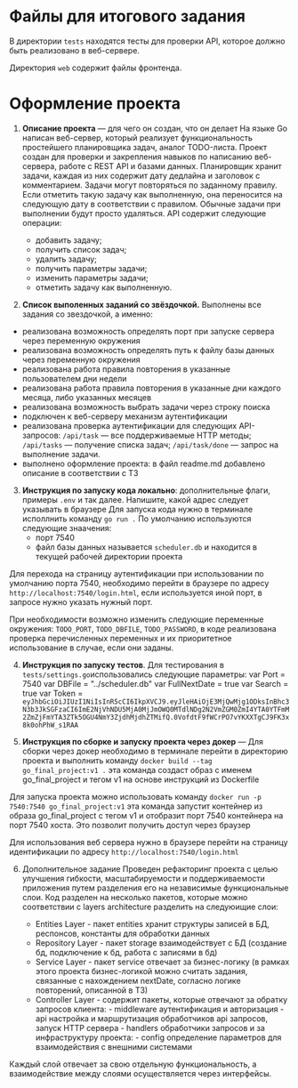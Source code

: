 # Файлы для итогового задания

В директории `tests` находятся тесты для проверки API, которое должно быть реализовано в веб-сервере.

Директория `web` содержит файлы фронтенда.

# Оформление проекта

1) **Описание проекта** — для чего он создан, что он делает
На языке Go написан веб-сервер, который реализует функциональность простейшего планировщика задач, аналог TODO-листа. Проект создан для проверки и закрепления навыков по написанию веб-сервера, работе с REST API и базами данных.
Планировщик хранит задачи, каждая из них содержит дату дедлайна и заголовок с комментарием. Задачи могут повторяться по заданному правилу. Если отметить такую задачу как выполненную, она переносится на следующую дату в соответствии с правилом. Обычные задачи при выполнении будут просто удаляться.
API содержит следующие операции:
    - добавить задачу;
    - получить список задач;
    - удалить задачу;
    - получить параметры задачи;
    - изменить параметры задачи;
    - отметить задачу как выполненную.


2) **Список выполенных заданий со звёздочкой.** Выполнены все задания со звездочкой, а именно:
- реализована возможность определять порт при запуске сервера через переменную окружения
- реализована возможность определять путь к файлу базы данных через переменную окружения
- реализована работа правила повторения в указанные пользователем дни недели
- реализована работа правила повторения в указанные дни каждого месяца, либо указанных месяцев
- реализована возможность выбрать задачи через строку поиска
- подключен к веб-серверу механизм аутентификации
- реализована проверка аутентификации для следующих API-запросов:
    `/api/task` — все поддерживаемые HTTP методы;
    `/api/tasks` — получение списка задач;
    `/api/task/done` — запрос на выполнение задачи.
- выполнено оформление проекта: в файл readme.md добавлено описание в соответствии с ТЗ


3) **Инструкция по запуску кода локально**: дополнительные флаги, примеры `.env` и так далее. Напишите, какой адрес следует указывать в браузере
Для запуска кода нужно в терминале исполлнить команду `go run .`
По умолчанию используются следующие знаачения:
    - порт 7540
    - файл базы данных называется `scheduler.db` и находится в текущей рабочей директории проекта 

Для перехода на страницу аутентификации при использовании по умолчанию порта 7540, необходимо перейти в браузере по адресу `http://localhost:7540/login.html`, если используется иной порт, в запросе нужно указать нужный порт. 

При необходимости возможно изменить следующие переменные окружения: `TODO_PORT`, `TODO_DBFILE`, `TODO_PASSWORD`, в коде реализована проверка перечисленных переменных и их приоритетное использование в случае, если они заданы.


4) **Инструкция по запуску тестов**. 
Для тестирования в `tests/settings.go`использовались следующие параметры:
    var Port = 7540
    var DBFile = "../scheduler.db"
    var FullNextDate = true
    var Search = true
    var Token = `eyJhbGciOiJIUzI1NiIsInR5cCI6IkpXVCJ9.eyJleHAiOjE3MjQwMjg1ODksInBhc3N3b3JkSGFzaCI6ImE2NjVhNDU5MjA0MjJmOWQ0MTdlNDg2N2VmZGM0ZmI4YTA0YTFmM2ZmZjFmYTA3ZTk5OGU4NmY3ZjdhMjdhZTMifQ.0VofdtF9fWCrPO7vYKXXTgCJ9FK3x8k0ohPhW_s1RAA`


5) **Инструкция по сборке и запуску проекта через докер** — 
Для сборки через докер необходимо в терминале перейти в директорию проекта и выполнить команду
`docker build --tag go_final_project:v1 .`
эта команда создаст образ с именем go_final_project и тегом v1 на основе инструкций из Dockerfile

Для запуска проекта можно использовать команду 
`docker run -p 7540:7540 go_final_project:v1`
эта команда запустит контейнер из образа go_final_project с тегом v1 и отобразит порт 7540 контейнера на порт 7540 хоста. Это позволит получить доступ через браузер 

Для использования веб сервера нужно в браузере перейти на страницу идентификации по адресу `http://localhost:7540/login.html`


6) Дополнительное задание
Проведен рефакторинг проекта с целью улучшения гибкости, масштабируемости и поддерживаемости приложения путем разделения его на независимые функциональные слои.
Код разделен на несколько пакетов, которые можно  соответствии с layers architecture разделить на следуюищие слои:

    * Entities Layer 
            - пакет entities хранит структуры записей в БД, респонсов, константы для обработки данных
    * Repository Layer 
            - пакет storage взаимодействует с БД 
            (создание бд, подключение к бд, работа с записями в бд)
    * Service Layer 
            - пакет service отвечает за бизнес-логику 
            (в рамках этого проекта бизнес-логикой можно считать задания, связанные с нахождением nextDate, согласно логике повторений, описанной в ТЗ)
    * Controller Layer - содержит пакеты, которые отвечают 
        за обратку запросов клиента:
            - middleware аутентификация и авторизация
            - api настройка и маршрутизация обработчиков api запросов, запуск HTTP сервера
            - handlers обработчики запросов
        и за инфраструктуру проекта:
            - config определение параметров для взаимодействия с внешними системами

Каждый слой отвечает за свою отдельную функциональность, а взаимодействие между слоями осуществляется через интерфейсы. 
